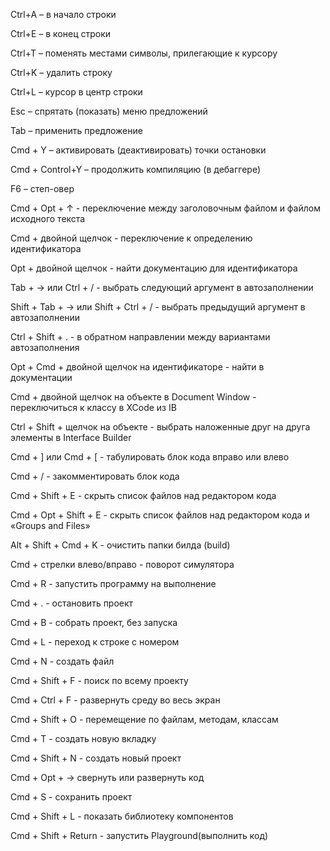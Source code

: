 Ctrl+A – в начало строки

Ctrl+E – в конец строки

Ctrl+T – поменять местами символы, прилегающие к курсору

Ctrl+K – удалить строку

Ctrl+L – курсор в центр строки

Esc – спрятать (показать) меню предложений

Tab – применить предложение

Cmd + Y – активировать (деактивировать) точки остановки

Cmd + Control+Y – продолжить компиляцию (в дебаггере)

F6 – степ-овер

Cmd + Opt + ↑ - переключение между заголовочным файлом и файлом исходного текста

Cmd + двойной щелчок - переключение к определению идентификатора

Opt + двойной щелчок - найти документацию для идентификатора

Tab + → или Ctrl + / - выбрать следующий аргумент в автозаполнении

Shift + Tab + → или Shift + Ctrl + / - выбрать предыдущий аргумент в автозаполнении

Ctrl + Shift + . - в обратном направлении между вариантами автозаполнения

Opt + Cmd + двойной щелчок на идентификаторе - найти в документации

Cmd + двойной щелчок на объекте в Document Window - переключиться к классу в XCode из IB

Ctrl + Shift + щелчок на объекте - выбрать наложенные друг на друга элементы в Interface Builder

Cmd + ] или Cmd + [ - табулировать блок кода вправо или влево

Cmd + / - закомментировать блок кода

Cmd + Shift + E - скрыть список файлов над редактором кода

Cmd + Opt + Shift + E - скрыть список файлов над редактором кода и «Groups and Files»

Alt + Shift + Cmd + K - очистить папки билда (build)

Cmd + стрелки влево/вправо - поворот симулятора

Cmd + R - запустить программу на выполнение 

Cmd + . - остановить проект

Cmd + B - собрать проект, без запуска

Cmd + L - переход к строке с номером 

Cmd + N - создать файл

Cmd + Shift + F - поиск по всему проекту

Cmd + Ctrl + F - развернуть среду во весь экран

Cmd + Shift + O - перемещение по файлам, методам, классам

Cmd + T - создать новую вкладку

Cmd + Shift + N - создать новый проект

Cmd + Opt + → свернуть или развернуть код

Cmd + S - сохранить проект

Cmd + Shift + L - показать библиотеку компонентов

Cmd + Shift + Return - запустить Playground(выполнить код)

